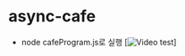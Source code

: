# async-cafe

* node cafeProgram.js로 실행
[![Video test](https://github.com/Blair-0404/async-cafe/blob/master/image.gif?raw=true)]